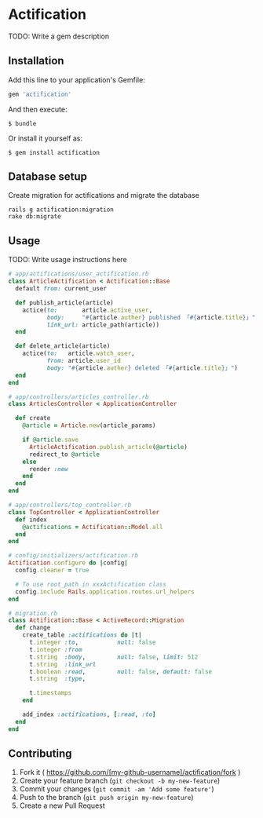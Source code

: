 # Actification

TODO: Write a gem description

## Installation

Add this line to your application's Gemfile:

```ruby
gem 'actification'
```

And then execute:

    $ bundle

Or install it yourself as:

    $ gem install actification

## Database setup

Create migration for actifications and migrate the database

```console
rails g actification:migration
rake db:migrate
```

## Usage

TODO: Write usage instructions here

```ruby
# app/actifications/user_actification.rb
class ArticleActification < Actification::Base
  default from: current_user

  def publish_article(article)
    actice(to:       article.active_user,
           body:     "#{article.auther} published 「#{article.title}」",
           link_url: article_path(article))
  end

  def delete_article(article)
    actice(to:   article.watch_user,
           from: article.user_id
           body: "#{article.auther} deleted 「#{article.title}」")
  end
end
```

```ruby
# app/controllers/articles_controller.rb
class ArticlesController < ApplicationController

  def create
    @article = Article.new(article_params)

    if @article.save
      ArticleActification.publish_article(@article)
      redirect_to @article
    else
      render :new
    end
  end
end
```

```ruby
# app/controllers/top_controller.rb
class TopController < ApplicationController
  def index
    @actifications = Actification::Model.all
  end
end
```

```ruby
# config/initializers/actification.rb
Actification.configure do |config|
  config.cleaner = true

  # To use root_path in xxxActification class
  config.include Rails.application.routes.url_helpers
end
```

```ruby
# migration.rb
class Actification::Base < ActiveRecord::Migration
  def change
    create_table :actifications do |t|
      t.integer :to,           null: false
      t.integer :from
      t.string  :body,         null: false, limit: 512
      t.string  :link_url
      t.boolean :read,         null: false, default: false
      t.string  :type,

      t.timestamps
    end

    add_index :actifications, [:read, :to]
  end
end
```

## Contributing

1. Fork it ( https://github.com/[my-github-username]/actification/fork )
2. Create your feature branch (`git checkout -b my-new-feature`)
3. Commit your changes (`git commit -am 'Add some feature'`)
4. Push to the branch (`git push origin my-new-feature`)
5. Create a new Pull Request
